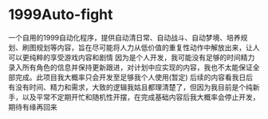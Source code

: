 # 1999Auto-fight
一个自用的1999自动化程序，提供自动清日常、自动战斗、自动梦境、培养规划、刷图规划等内容，旨在尽可能将人力从低价值的重复性动作中解放出来，让人可以更纯粹的享受游戏内容和剧情
因为是个人开发，我可能没有足够的时间精力录入所有角色的信息并保持更新跟进，对计划中应实现的内容，我也不太能保证全部完成。此项目我大概率只会开发至足够我个人使用(暂定)
后续的内容看我日后有没有时间、精力和需求，大致的逻辑我姑且都理清楚了，但因为我目前是个纯新手，以及平常不定期开忙和随机性开摆，在完成基础内容后我大概率会停止开发，期待有缘再回来
